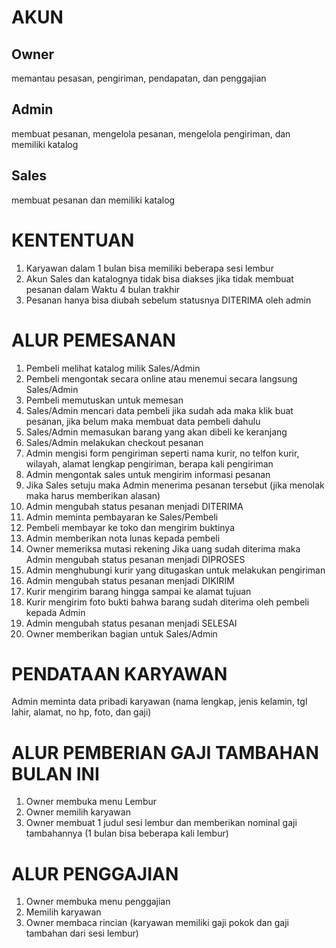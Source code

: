 # AKUN

## Owner

memantau pesasan, pengiriman, pendapatan, dan penggajian

## Admin

membuat pesanan, mengelola pesanan, mengelola pengiriman, dan memiliki katalog

## Sales

membuat pesanan dan memiliki katalog

# KENTENTUAN

1. Karyawan dalam 1 bulan bisa memiliki beberapa sesi lembur
2. Akun Sales dan katalognya tidak bisa diakses jika tidak membuat pesanan dalam Waktu 4 bulan trakhir
3. Pesanan hanya bisa diubah sebelum statusnya DITERIMA oleh admin

# ALUR PEMESANAN

1. Pembeli melihat katalog milik Sales/Admin
2. Pembeli mengontak secara online atau menemui secara langsung Sales/Admin
3. Pembeli memutuskan untuk memesan
4. Sales/Admin mencari data pembeli jika sudah ada maka klik buat pesanan, jika belum maka membuat data pembeli dahulu
5. Sales/Admin memasukan barang yang akan dibeli ke keranjang
6. Sales/Admin melakukan checkout pesanan
7. Admin mengisi form pengiriman seperti nama kurir, no telfon kurir, wilayah, alamat lengkap pengiriman, berapa kali pengiriman
8. Admin mengontak sales untuk mengirim informasi pesanan
9. Jika Sales setuju maka Admin menerima pesanan tersebut (jika menolak maka harus memberikan alasan)
10. Admin mengubah status pesanan menjadi DITERIMA
11. Admin meminta pembayaran ke Sales/Pembeli
12. Pembeli membayar ke toko dan mengirim buktinya
13. Admin memberikan nota lunas kepada pembeli
14. Owner memeriksa mutasi rekening Jika uang sudah diterima maka Admin mengubah status pesanan menjadi DIPROSES
15. Admin menghubungi kurir yang ditugaskan untuk melakukan pengiriman
16. Admin mengubah status pesanan menjadi DIKIRIM
17. Kurir mengirim barang hingga sampai ke alamat tujuan
18. Kurir mengirim foto bukti bahwa barang sudah diterima oleh pembeli kepada Admin
19. Admin mengubah status pesanan menjadi SELESAI
20. Owner memberikan bagian untuk Sales/Admin

# PENDATAAN KARYAWAN

Admin meminta data pribadi karyawan (nama lengkap, jenis kelamin, tgl lahir, alamat, no hp, foto, dan gaji)

# ALUR PEMBERIAN GAJI TAMBAHAN BULAN INI

1. Owner membuka menu Lembur
2. Owner memilih karyawan
3. Owner membuat 1 judul sesi lembur dan memberikan nominal gaji tambahannya (1 bulan bisa beberapa kali lembur)

# ALUR PENGGAJIAN

1. Owner membuka menu penggajian
2. Memilih karyawan
3. Owner membaca rincian (karyawan memiliki gaji pokok dan gaji tambahan dari sesi lembur)
